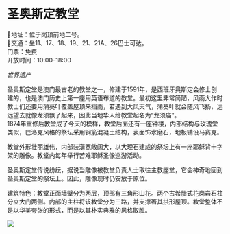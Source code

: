 # 圣奥斯定教堂  
📍地址：位于岗顶前地二号。  
🚌交通：坐11、17、18、19、21、21A、26巴士可达。  
门票：免费  
开放时间：10:00–18:00  

*世界遗产*  

圣奥斯定堂是澳门最古老的教堂之一，修建于1591年，是西班牙奥斯定会修士创建的，也是澳门历史上第一座用英语布道的教堂。最初这里非常简陋，风雨大作时教士们还要用蒲葵叶覆盖屋顶来挡雨，若遇到大风天气，蒲葵叶就会随风飞扬，远远望去就像龙须飘了起来，因此当地华人给教堂起名为“龙须庙”。  
1874年重修后教堂成了今天的模样，教堂后面还有一座钟楼，内部结构与玫瑰堂类似，巴洛克风格的祭坛采用钢筋混凝土结构，表面饰水磨石，地板铺设马赛克。  

教堂外形壮丽雄伟，内部装潢宽敞阔大，以大理石建成的祭坛上有一座耶稣背十字架的雕像。教堂内每年举行苦难耶稣圣像巡游活动。  

圣奥斯定堂传说纷纭，据说当雕像被教堂负责人士取往主教座堂，它会神奇地回到圣奥斯定堂的祭坛上。因此，雕像现时仍安放于原位。  

建筑特色：教堂正面墙壁分为两层，顶部有三角形山花。两个古希腊式花岗岩石柱分立大门两侧。内部的主柱将该教堂分为三路，并支撑著其拱形屋顶。教堂整体不是以华美夸张的形式，而是以其朴实典雅的风格取胜。  

![](https://raw.gitmirror.com/szqq0512/Pic/main/img/202201212154967.png)  
<!-- Last processed: 2025-07-22 03:44:27 -->
